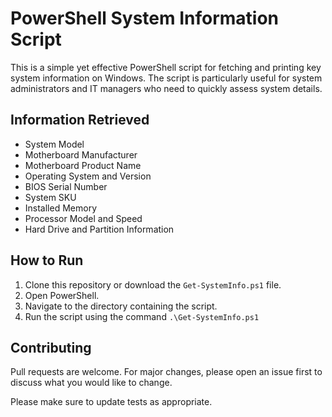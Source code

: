 # PowerShell System Information Script

This is a simple yet effective PowerShell script for fetching and printing key system information on Windows. The script is particularly useful for system administrators and IT managers who need to quickly assess system details.

## Information Retrieved

- System Model
- Motherboard Manufacturer
- Motherboard Product Name
- Operating System and Version
- BIOS Serial Number
- System SKU
- Installed Memory
- Processor Model and Speed
- Hard Drive and Partition Information

## How to Run

1. Clone this repository or download the `Get-SystemInfo.ps1` file.
2. Open PowerShell.
3. Navigate to the directory containing the script.
4. Run the script using the command `.\Get-SystemInfo.ps1`

## Contributing

Pull requests are welcome. For major changes, please open an issue first to discuss what you would like to change.

Please make sure to update tests as appropriate.
